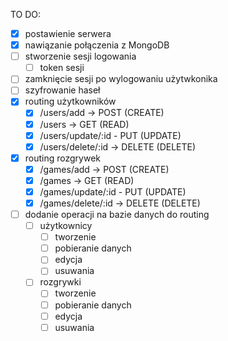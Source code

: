 TO DO:
- [x] postawienie serwera
- [x] nawiązanie połączenia z MongoDB
- [ ] stworzenie sesji logowania
  - [ ] token sesji
- [ ] zamknięcie sesji po wylogowaniu użytwkonika 
- [ ] szyfrowanie haseł
- [x] routing użytkowników
  - [x] /users/add -> POST (CREATE)
  - [x] /users -> GET (READ)
  - [x] /users/update/:id - PUT (UPDATE)
  - [x] /users/delete/:id -> DELETE (DELETE)
- [x] routing rozgrywek
  - [x] /games/add -> POST (CREATE)
  - [x] /games -> GET (READ)
  - [x] /games/update/:id - PUT (UPDATE)
  - [x] /games/delete/:id -> DELETE (DELETE)
- [ ] dodanie operacji na bazie danych do routing
  - [ ] użytkownicy 
    - [ ] tworzenie 
    - [ ] pobieranie danych
    - [ ] edycja
    - [ ] usuwania
  - [ ] rozgrywki 
    - [ ] tworzenie 
    - [ ] pobieranie danych
    - [ ] edycja
    - [ ] usuwania